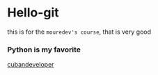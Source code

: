 # Hello-git
this is for the `mouredev's course`, that is very good

### Python is my favorite

[cubandeveloper](https://www.linkedin.com/in/cubandeveloper89/ "Enlace a LinkedIn")
